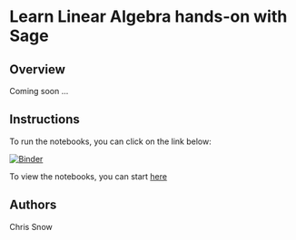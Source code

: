 Learn Linear Algebra hands-on with Sage
=======================================

Overview
--------
Coming soon ...

Instructions
------------

To run the notebooks, you can click on the link below:

[![Binder](https://mybinder.org/badge_logo.svg)](https://mybinder.org/v2/gh/snowch/learn_linear_algebra/master)

To view the notebooks, you can start [here](./notebooks/00-start-here.ipynb)



Authors
-------
Chris Snow
